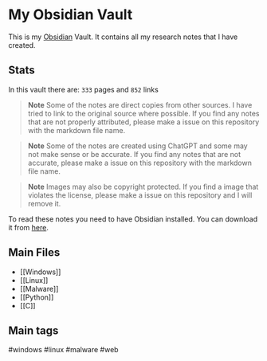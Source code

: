 # My Obsidian Vault

This is my [Obsidian](https://obsidian.md) Vault. It contains all my research notes that I have created.

## Stats

In this vault there are: `333` pages and `852` links

> **Note**
> Some of the notes are direct copies from other sources. I have tried to link to the original source where possible. If you find any notes that are not properly attributed, please make a issue on this repository with the markdown file name.

> **Note**
> Some of the notes are created using ChatGPT and some may not make sense or be accurate. If you find any notes that are not accurate, please make a issue on this repository with the markdown file name.

> **Note**
> Images may also be copyright protected. If you find a image that violates the license, please make a issue on this repository and I will remove it.

To read these notes you need to have Obsidian installed. You can download it from [here](https://obsidian.md/download).

## Main Files
- [[Windows]]
- [[Linux]]
- [[Malware]]
- [[Python]]
- [[C]]

## Main tags
#windows 
#linux 
#malware 
#web 